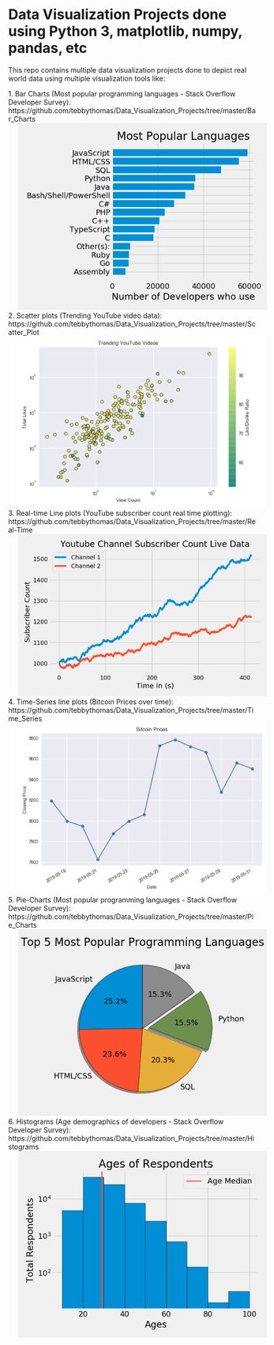# Data Visualization Projects done using Python 3, matplotlib, numpy, pandas, etc

This repo contains multiple data visualization projects done to depict real
world data using multiple visualization tools like:
<p>
1. Bar Charts (Most popular programming languages - Stack Overflow Developer Survey):
<br />
https://github.com/tebbythomas/Data_Visualization_Projects/tree/master/Bar_Charts
<br />
<img src="https://github.com/tebbythomas/Data_Visualization_Projects/blob/master/Bar_Charts/bar_chart.png" hspace="20">
<br />
2. Scatter plots (Trending YouTube video data):
<br />
https://github.com/tebbythomas/Data_Visualization_Projects/tree/master/Scatter_Plot
<br />
<img src="https://github.com/tebbythomas/Data_Visualization_Projects/blob/master/Scatter_Plot/scatter_plot.png" hspace="20">
<br />
3. Real-time Line plots (YouTube subscriber count real time plotting):
<br />
https://github.com/tebbythomas/Data_Visualization_Projects/tree/master/Real-Time
<br />
<img src="https://github.com/tebbythomas/Data_Visualization_Projects/blob/master/Real-Time/real_time.png" hspace="20">
<br />
4. Time-Series line plots (Bitcoin Prices over time):
<br />
https://github.com/tebbythomas/Data_Visualization_Projects/tree/master/Time_Series
<br />
<img src="https://github.com/tebbythomas/Data_Visualization_Projects/blob/master/Time_Series/time_series.png" hspace="20">
<br />
5. Pie-Charts (Most popular programming languages - Stack Overflow Developer Survey):
<br />
https://github.com/tebbythomas/Data_Visualization_Projects/tree/master/Pie_Charts
<br />
<img src="https://github.com/tebbythomas/Data_Visualization_Projects/blob/master/Pie_Charts/pie_chart.png" hspace="20">
<br />
6. Histograms (Age demographics of developers - Stack Overflow Developer Survey):
<br />
https://github.com/tebbythomas/Data_Visualization_Projects/tree/master/Histograms
<br />
<img src="https://github.com/tebbythomas/Data_Visualization_Projects/blob/master/Histograms/histogram.png" hspace="20">
</p>

